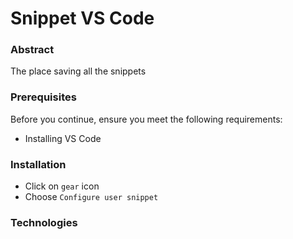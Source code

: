 # Snippet VS Code

### Abstract
The place saving all the snippets

### Prerequisites
Before you continue, ensure you meet the following requirements:
- Installing VS Code

### Installation 
- Click on `gear` icon
- Choose `Configure user snippet`

### Technologies